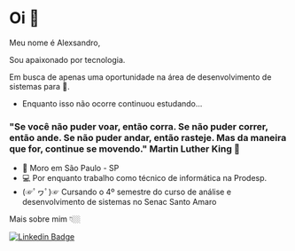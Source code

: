 # Oi 👋

Meu nome é Alexsandro,

Sou apaixonado por tecnologia.

Em busca de apenas uma oportunidade na área de desenvolvimento de sistemas para 🚀.
- Enquanto isso não ocorre continuou estudando...

### "Se você não puder voar, então corra. Se não puder correr, então ande. Se não puder andar, então rasteje. Mas da maneira que for, continue se movendo."  Martin Luther King 🧠

- 📍 Moro em São Paulo - SP
- 💻 Por enquanto trabalho como técnico de informática na Prodesp.
- (☞ﾟヮﾟ)☞ Cursando o 4º semestre do curso de análise e desenvolvimento de sistemas no Senac Santo Amaro

Mais sobre mim 👇🏼

[![Linkedin Badge](https://img.shields.io/badge/-LinkedIn-blue?style=flat-square&logo=Linkedin&logoColor=white&link=https://www.linkedin.com/in/alexsandrosr/)](https://www.linkedin.com/in/alexsandrosr/)
